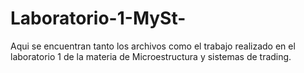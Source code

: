 # Laboratorio-1-MySt-
Aqui se encuentran tanto los archivos como el trabajo realizado en el laboratorio 1 de la materia de Microestructura y sistemas de trading.
